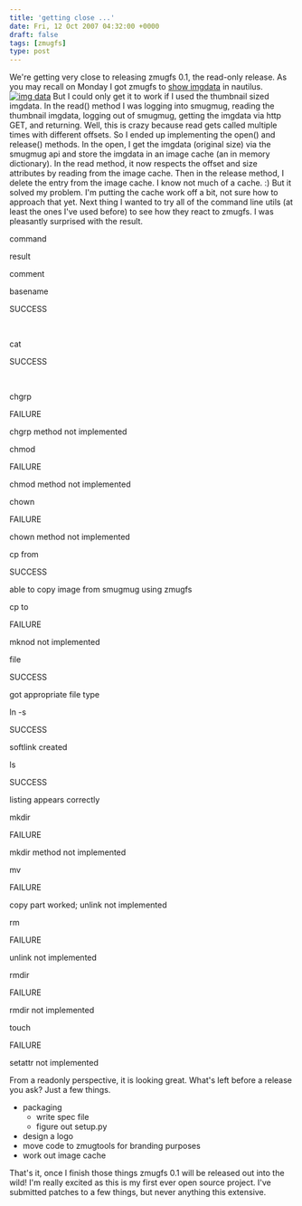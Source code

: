 ```yaml
---
title: 'getting close ...'
date: Fri, 12 Oct 2007 04:32:00 +0000
draft: false
tags: [zmugfs]
type: post
---
```


We're getting very close to releasing zmugfs 0.1, the read-only release. As you may recall on Monday I got zmugfs to [show imgdata](http://zeusville.wordpress.com/2007/10/08/zmugfs-shows-image-data/) in nautilus. [](http://zeusville.files.wordpress.com/2007/10/zmugfs_imgdata.png "img data")[![img data](http://zeusville.files.wordpress.com/2007/10/zmugfs_imgdata.thumbnail.png)](http://zeusville.files.wordpress.com/2007/10/zmugfs_imgdata.png "img data") But I could only get it to work if I used the thumbnail sized imgdata. In the read() method I was logging into smugmug, reading the thumbnail imgdata, logging out of smugmug, getting the imgdata via http GET, and returning. Well, this is crazy because read gets called multiple times with different offsets. So I ended up implementing the open() and release() methods. In the open, I get the imgdata (original size) via the smugmug api and store the imgdata in an image cache (an in memory dictionary). In the read method, it now respects the offset and size attributes by reading from the image cache. Then in the release method, I delete the entry from the image cache. I know not much of a cache. :) But it solved my problem. I'm putting the cache work off a bit, not sure how to approach that yet. Next thing I wanted to try all of the command line utils (at least the ones I've used before) to see how they react to zmugfs. I was pleasantly surprised with the result.

command

result

comment

basename

SUCCESS

 

cat

SUCCESS

 

chgrp

FAILURE

chgrp method not implemented

chmod

FAILURE

chmod method not implemented

chown

FAILURE

chown method not implemented

cp from

SUCCESS

able to copy image from smugmug using zmugfs

cp to

FAILURE

mknod not implemented

file

SUCCESS

got appropriate file type

ln -s

SUCCESS

softlink created

ls

SUCCESS

listing appears correctly

mkdir

FAILURE

mkdir method not implemented

mv

FAILURE

copy part worked; unlink not implemented

rm

FAILURE

unlink not implemented

rmdir

FAILURE

rmdir not implemented

touch

FAILURE

setattr not implemented

From a readonly perspective, it is looking great. What's left before a release you ask? Just a few things.

*   packaging
    *   write spec file
    *   figure out setup.py
*   design a logo
*   move code to zmugtools for branding purposes
*   work out image cache

That's it, once I finish those things zmugfs 0.1 will be released out into the wild! I'm really excited as this is my first ever open source project. I've submitted patches to a few things, but never anything this extensive.